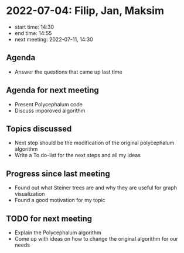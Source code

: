 # 2022-07-04: Filip, Jan, Maksim

* start time: 14:30
* end time: 14:55
* next meeting: 2022-07-11, 14:30

## Agenda

* Answer the questions that came up last time 

## Agenda for next meeting

* Present Polycephalum code
* Discuss imporoved algorithm

## Topics discussed

* Next step should be the modification of the original polycephalum algorithm
* Write a To do-list for the next steps and all my ideas 

## Progress since last meeting

* Found out what Steiner trees are and why they are useful for graph visualization
* Found a good motivation for my topic

## TODO for next meeting

* Explain the Polycephalum algorithm 
* Come up with ideas on how to change the original algorithm for our needs